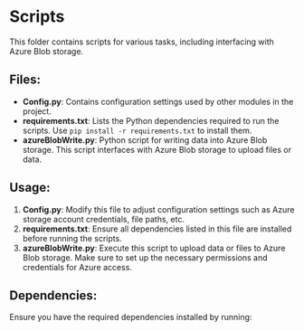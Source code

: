 # Scripts

This folder contains scripts for various tasks, including interfacing with Azure Blob storage.

## Files:

- **Config.py**: Contains configuration settings used by other modules in the project.
- **requirements.txt**: Lists the Python dependencies required to run the scripts. Use `pip install -r requirements.txt` to install them.
- **azureBlobWrite.py**: Python script for writing data into Azure Blob storage. This script interfaces with Azure Blob storage to upload files or data.

## Usage:

1. **Config.py**: Modify this file to adjust configuration settings such as Azure storage account credentials, file paths, etc.
2. **requirements.txt**: Ensure all dependencies listed in this file are installed before running the scripts.
3. **azureBlobWrite.py**: Execute this script to upload data or files to Azure Blob storage. Make sure to set up the necessary permissions and credentials for Azure access.

## Dependencies:

Ensure you have the required dependencies installed by running: